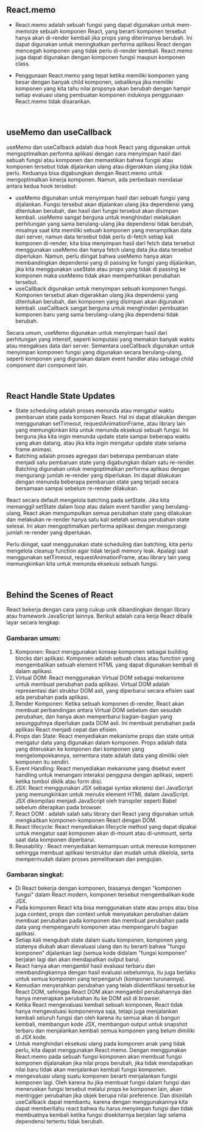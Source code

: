 ## React.memo

-   React.memo adalah sebuah fungsi yang dapat digunakan untuk mem-memoize sebuah komponen React, yang berarti komponen tersebut hanya akan di-render kembali jika props yang diterimanya berubah. Ini dapat digunakan untuk meningkatkan performa aplikasi React dengan mencegah komponen yang tidak perlu di-render kembali. React.memo juga dapat digunakan dengan komponen fungsi maupun komponen class.

-   Penggunaan React.memo yang tepat ketika memiliki komponen yang besar dengan banyak child komponen, sebaliknya jika memiliki komponen yang kita tahu nilai propsnya akan berubah dengan hampir setiap evaluasi ulang pembuatan komponen induknya penggunaan React.memo tidak disarankan.

<br />

## useMemo dan useCallback

useMemo dan useCallback adalah dua hook React yang digunakan untuk mengoptimalkan performa aplikasi dengan cara menyimpan hasil dari sebuah fungsi atau komponen dan memastikan bahwa fungsi atau komponen tersebut tidak dijalankan ulang atau digerakkan ulang jika tidak perlu. Keduanya bisa digabungkan dengan React.memo untuk mengoptimalkan kinerja komponen. Namun, ada perbedaan mendasar antara kedua hook tersebut:

-   useMemo digunakan untuk menyimpan hasil dari sebuah fungsi yang dijalankan. Fungsi tersebut akan dijalankan ulang jika dependensi yang ditentukan berubah, dan hasil dari fungsi tersebut akan disimpan kembali. useMemo sangat berguna untuk menghindari melakukan perhitungan yang sama berulang-ulang jika dependensi tidak berubah, misalnya saat kita memiliki sebuah komponen yang menampilkan data dari server, namun data tersebut tidak perlu di-fetch setiap kali komponen di-render, kita bisa menyimpan hasil dari fetch data tersebut menggunakan useMemo dan hanya fetch ulang data jika data tersebut diperlukan. Namun, perlu diingat bahwa useMemo hanya akan membandingkan dependensi yang di passing ke fungsi yang dijalankan, jika kita menggunakan useState atau props yang tidak di passing ke komponen maka useMemo tidak akan memperhatikan perubahan tersebut.
-   useCallback digunakan untuk menyimpan sebuah komponen fungsi. Komponen tersebut akan digerakkan ulang jika dependensi yang ditentukan berubah, dan komponen yang disimpan akan digunakan kembali. useCallback sangat berguna untuk menghindari pembuatan komponen baru yang sama berulang-ulang jika dependensi tidak berubah.

Secara umum, useMemo digunakan untuk menyimpan hasil dari perhitungan yang intensif, seperti komputasi yang memakan banyak waktu atau mengakses data dari server. Sementara useCallback digunakan untuk menyimpan komponen fungsi yang digunakan secara berulang-ulang, seperti komponen yang digunakan dalam event handler atau sebagai child component dari component lain.

<br />

## React Handle State Updates

-   State scheduling adalah proses menunda atau mengatur waktu pembaruan state pada komponen React. Hal ini dapat dilakukan dengan menggunakan setTimeout, requestAnimationFrame, atau library lain yang memungkinkan kita untuk menunda eksekusi sebuah fungsi. Ini berguna jika kita ingin menunda update state sampai beberapa waktu yang akan datang, atau jika kita ingin mengatur update state selama frame animasi.
-   Batching adalah proses agregasi dari beberapa pembaruan state menjadi satu pembaruan state yang digabungkan dalam satu re-render. Batching digunakan untuk mengoptimalkan performa aplikasi dengan mengurangi jumlah re-render yang diperlukan. Ini dapat dilakukan dengan menunda beberapa pembaruan state yang terjadi secara bersamaan sampai sebelum re-render dilakukan.

React secara default mengelola batching pada setState. Jika kita memanggil setState dalam loop atau dalam event handler yang berulang-ulang, React akan mengumpulkan semua perubahan state yang dilakukan dan melakukan re-render hanya satu kali setelah semua perubahan state selesai. Ini akan mengoptimalkan performa aplikasi dengan mengurangi jumlah re-render yang diperlukan.

Perlu diingat, saat menggunakan state scheduling dan batching, kita perlu mengelola cleanup function agar tidak terjadi memory leak. Apalagi saat menggunakan setTimeout, requestAnimationFrame, atau library lain yang memungkinkan kita untuk menunda eksekusi sebuah fungsi.

<br/>

## Behind the Scenes of React

React bekerja dengan cara yang cukup unik dibandingkan dengan library atau framework JavaScript lainnya. Berikut adalah cara kerja React dibalik layar secara lengkap:

### Gambaran umum:
1. Komponen: React menggunakan konsep komponen sebagai building blocks dari aplikasi. Komponen adalah sebuah class atau function yang mengembalikan sebuah element HTML yang dapat digunakan kembali di dalam aplikasi.
2. Virtual DOM: React menggunakan Virtual DOM sebagai mekanisme untuk membuat perubahan pada aplikasi. Virtual DOM adalah representasi dari struktur DOM asli, yang diperbarui secara efisien saat ada perubahan pada aplikasi.
3. Render Komponen: Ketika sebuah komponen di-render, React akan membuat perbandingan antara Virtual DOM sebelum dan sesudah perubahan, dan hanya akan memperbarui bagian-bagian yang sesungguhnya diperlukan pada DOM asli. Ini membuat perubahan pada aplikasi React menjadi cepat dan efisien.
4. Props dan State: React menyediakan mekanisme props dan state untuk mengatur data yang digunakan dalam komponen. Props adalah data yang diteruskan ke komponen dari komponen yang mengelompokkannya, sementara state adalah data yang dimiliki oleh komponen itu sendiri.
5. Event Handling: React menyediakan mekanisme yang disebut event handling untuk menangani interaksi pengguna dengan aplikasi, seperti ketika tombol diklik atau form diisi.
6. JSX: React menggunakan JSX sebagai syntax ekstensi dari JavaScript yang memungkinkan untuk menulis element HTML dalam JavaScript. JSX dikompilasi menjadi JavaScript oleh transpiler seperti Babel sebelum diterapkan pada browser.
7. React DOM : adalah salah satu library dari React yang digunakan untuk mengkaitkan komponen-komponen React dengan DOM.
8. React lifecycle: React menyediakan lifecycle method yang dapat dipakai untuk mengatur saat komponen akan di-mount atau di-unmount, serta saat data komponen diperbarui.
9. Reusability : React menyediakan kemampuan untuk mereuse komponen sehingga membuat aplikasi terstruktur dan mudah untuk dikelola, serta mempermudah dalam proses pemeliharaan dan pengujian.

### Gambaran singkat:
-   Di React bekerja dengan komponen, biasanya dengan "komponen fungsi" dalam React modern, komponen tersebut mengembalikan kode JSX.
-   Pada komponen React kita bisa menggunakan state atau props atau bisa juga context, props dan context untuk menyatakan perubahan dalam membuat perubahan pada komponen dan membuat perubahan pada data yang mempengaruhi komponen atau mempengaruhi bagian aplikasi.
-   Setiap kali mengubah state dalam suatu komponen, komponen yang statenya diubah akan dievaluasi ulang dan itu berarti bahwa "fungsi komponen" dijalankan lagi (semua kode didalam "fungsi komponen" berjalan lagi dan akan mendapatkan output baru).
-   React hanya akan mengambil hasil evaluasi terbaru dan membandingkannya dengan hasil evaluasi sebelumnya, itu juga berlaku untuk semua komponen yang terpengaruh (komponen turunannya).
-   Kemudian menyerahkan perubahan yang telah diidentifikasi tersebut ke React DOM, sehingga React DOM akan mengambil perubahannya dan hanya menerapkan perubahan itu ke DOM asli di browser.
-   Ketika React mengevaluasi kembali sebuah komponen, React tidak hanya mengevaluasi komponennya saja, tetapi juga menjalankan kembali seluruh fungsi dan oleh karena itu semua akan di bangun kembali, membangun kode JSX, membangun output untuk snapshot terbaru dan menjalankan kembali semua komponen yang belum dimiliki di JSX kode.
-   Untuk menghindari eksekusi ulang pada komponen anak yang tidak perlu, kita dapat menggunakan React.memo. Dengan menggunakan React.memo pada sebuah fungsi komponen akan membuat fungsi komponen dijalanakan jika nilai props berubah, jika tidak mendapatkan nilai baru tidak akan menjalankan kembali fungsi komponen.
-   mengevaluasi ulang suatu komponen berarti menjalankan fungsi komponen lagi. Oleh karena itu jika membuat fungsi dalam fungsi dan meneruskan fungsi tersebut melalui props ke komponen lain, akan mentrigger perubahan jika objek berupa nilai preference. Dan disinilah useCallback dapat membantu, karena dengan menggunakannya kita dapat memberitahu react bahwa itu harus menyimpan fungsi dan tidak membuatnya kembali ketika fungsi disekitarnya berjalan lagi selama dependensi tertentu tidak berubah.
